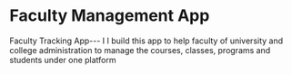 # Faculty Management App
Faculty Tracking App--- I I build this app to help faculty of university and college administration to manage the courses, classes, programs and students under one platform
